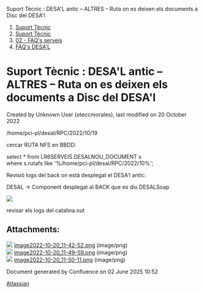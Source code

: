 Suport Tècnic : DESA'L antic – ALTRES – Ruta on es deixen els documents a Disc del DESA'l  

1.  [Suport Tècnic](index.md)
2.  [Suport Tècnic](13893782.md)
3.  [02 - FAQ's serveis](26313393.md)
4.  [FAQ's DESA'L](28705552.md)

Suport Tècnic : DESA'L antic – ALTRES – Ruta on es deixen els documents a Disc del DESA'l
=========================================================================================

Created by Unknown User (oteccmorales), last modified on 20 October 2022

/home/pci-pl/desal/RPC/2022/10/19

cercar RUTA NFS en BBDD:

  

select \* from LR6SERVEIS.DESALNOU\_DOCUMENT s  
where s.rutafs like '%/home/pci-pl/desal/RPC/2022/10%';

Revisió logs del back on està desplegat el DESA'l antic:

DESAL -> Component desplegat al BACK que es diu DESALSoap

![](attachments/81854557/81854566.png)

revisar els logs del catalina.out

Attachments:
------------

![](images/icons/bullet_blue.gif) [image2022-10-20\_11-42-52.png](attachments/81854557/81854564.png) (image/png)  
![](images/icons/bullet_blue.gif) [image2022-10-20\_11-49-59.png](attachments/81854557/81854565.png) (image/png)  
![](images/icons/bullet_blue.gif) [image2022-10-20\_11-50-11.png](attachments/81854557/81854566.png) (image/png)  

Document generated by Confluence on 02 June 2025 10:52

[Atlassian](http://www.atlassian.com/)